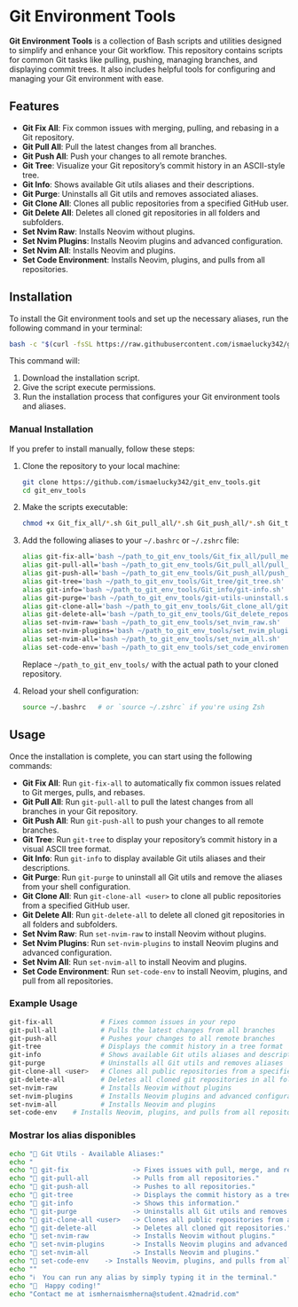 # Git Environment Tools

**Git Environment Tools** is a collection of Bash scripts and utilities designed to simplify and enhance your Git workflow. This repository contains scripts for common Git tasks like pulling, pushing, managing branches, and displaying commit trees. It also includes helpful tools for configuring and managing your Git environment with ease.

## Features

- **Git Fix All**: Fix common issues with merging, pulling, and rebasing in a Git repository.
- **Git Pull All**: Pull the latest changes from all branches.
- **Git Push All**: Push your changes to all remote branches.
- **Git Tree**: Visualize your Git repository’s commit history in an ASCII-style tree.
- **Git Info**: Shows available Git utils aliases and their descriptions.
- **Git Purge**: Uninstalls all Git utils and removes associated aliases.
- **Git Clone All**: Clones all public repositories from a specified GitHub user.
- **Git Delete All**: Deletes all cloned git repositories in all folders and subfolders.
- **Set Nvim Raw**: Installs Neovim without plugins.
- **Set Nvim Plugins**: Installs Neovim plugins and advanced configuration.
- **Set Nvim All**: Installs Neovim and plugins.
- **Set Code Environment**: Installs Neovim, plugins, and pulls from all repositories.

## Installation

To install the Git environment tools and set up the necessary aliases, run the following command in your terminal:

```bash
bash -c "$(curl -fsSL https://raw.githubusercontent.com/ismaelucky342/git_env_tools/main/install_git_utils.sh)"
```

This command will:

1. Download the installation script.
2. Give the script execute permissions.
3. Run the installation process that configures your Git environment tools and aliases.

### Manual Installation

If you prefer to install manually, follow these steps:

1. Clone the repository to your local machine:
    
    ```bash
    git clone https://github.com/ismaelucky342/git_env_tools.git
    cd git_env_tools
    ```
    
2. Make the scripts executable:
    
    ```bash
    chmod +x Git_fix_all/*.sh Git_pull_all/*.sh Git_push_all/*.sh Git_tree/*.sh Git_info/*.sh Git_clone_all/*.sh Git_delete_repos/*.sh
    ```
    
3. Add the following aliases to your `~/.bashrc` or `~/.zshrc` file:
    
    ```bash
    alias git-fix-all='bash ~/path_to_git_env_tools/Git_fix_all/pull_merge_rebase_fix.sh'
    alias git-pull-all='bash ~/path_to_git_env_tools/Git_pull_all/pull_all.sh'
    alias git-push-all='bash ~/path_to_git_env_tools/Git_push_all/push_all.sh'
    alias git-tree='bash ~/path_to_git_env_tools/Git_tree/git_tree.sh'
    alias git-info='bash ~/path_to_git_env_tools/Git_info/git-info.sh'
    alias git-purge='bash ~/path_to_git_env_tools/git-utils-uninstall.sh'
    alias git-clone-all='bash ~/path_to_git_env_tools/Git_clone_all/git_clone_all.sh'
    alias git-delete-all='bash ~/path_to_git_env_tools/Git_delete_repos/git_delete_repos.sh'
    alias set-nvim-raw='bash ~/path_to_git_env_tools/set_nvim_raw.sh'
    alias set-nvim-plugins='bash ~/path_to_git_env_tools/set_nvim_plugins.sh'
    alias set-nvim-all='bash ~/path_to_git_env_tools/set_nvim_all.sh'
    alias set-code-env='bash ~/path_to_git_env_tools/set_code_enviroment.sh'
    ```
    
    Replace `~/path_to_git_env_tools/` with the actual path to your cloned repository.
    
4. Reload your shell configuration:
    
    ```bash
    source ~/.bashrc   # or `source ~/.zshrc` if you're using Zsh
    ```
    

## Usage

Once the installation is complete, you can start using the following commands:

- **Git Fix All**: Run `git-fix-all` to automatically fix common issues related to Git merges, pulls, and rebases.
- **Git Pull All**: Run `git-pull-all` to pull the latest changes from all branches in your Git repository.
- **Git Push All**: Run `git-push-all` to push your changes to all remote branches.
- **Git Tree**: Run `git-tree` to display your repository’s commit history in a visual ASCII tree format.
- **Git Info**: Run `git-info` to display available Git utils aliases and their descriptions.
- **Git Purge**: Run `git-purge` to uninstall all Git utils and remove the aliases from your shell configuration.
- **Git Clone All**: Run `git-clone-all <user>` to clone all public repositories from a specified GitHub user.
- **Git Delete All**: Run `git-delete-all` to delete all cloned git repositories in all folders and subfolders.
- **Set Nvim Raw**: Run `set-nvim-raw` to install Neovim without plugins.
- **Set Nvim Plugins**: Run `set-nvim-plugins` to install Neovim plugins and advanced configuration.
- **Set Nvim All**: Run `set-nvim-all` to install Neovim and plugins.
- **Set Code Environment**: Run `set-code-env` to install Neovim, plugins, and pull from all repositories.

### Example Usage

```bash
git-fix-all            # Fixes common issues in your repo
git-pull-all           # Pulls the latest changes from all branches
git-push-all           # Pushes your changes to all remote branches
git-tree               # Displays the commit history in a tree format
git-info               # Shows available Git utils aliases and descriptions
git-purge              # Uninstalls all Git utils and removes aliases
git-clone-all <user>   # Clones all public repositories from a specified GitHub user
git-delete-all         # Deletes all cloned git repositories in all folders and subfolders
set-nvim-raw           # Installs Neovim without plugins
set-nvim-plugins       # Installs Neovim plugins and advanced configuration
set-nvim-all           # Installs Neovim and plugins
set-code-env    # Installs Neovim, plugins, and pulls from all repositories
```

### Mostrar los alias disponibles

```bash
echo "📌 Git Utils - Available Aliases:"
echo "                                                                         "
echo "🔹 git-fix                -> Fixes issues with pull, merge, and rebase."
echo "🔹 git-pull-all           -> Pulls from all repositories."
echo "🔹 git-push-all           -> Pushes to all repositories."
echo "🔹 git-tree               -> Displays the commit history as a tree."
echo "🔹 git-info               -> Shows this information."
echo "🔹 git-purge              -> Uninstalls all Git utils and removes aliases."
echo "🔹 git-clone-all <user>   -> Clones all public repositories from a GitHub user."
echo "🔹 git-delete-all         -> Deletes all cloned git repositories."
echo "🔹 set-nvim-raw           -> Installs Neovim without plugins."
echo "🔹 set-nvim-plugins       -> Installs Neovim plugins and advanced configuration."
echo "🔹 set-nvim-all           -> Installs Neovim and plugins."
echo "🔹 set-code-env    -> Installs Neovim, plugins, and pulls from all repositories."
echo ""
echo "ℹ️  You can run any alias by simply typing it in the terminal."
echo "🚀  Happy coding!"
echo "Contact me at ismhernaismherna@student.42madrid.com"
```
